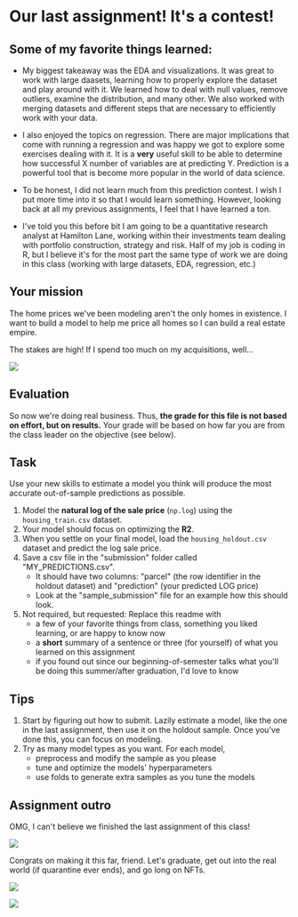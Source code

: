# Our last assignment! It's a contest!

## Some of my favorite things learned:
- My biggest takeaway was the EDA and visualizations. It was great to work with large daasets, learning how to properly explore the dataset and play around with it. We learned how to deal with null values, remove outliers, examine the distribution, and many other. We also worked with merging datasets and different steps that are necessary to efficiently work with your data.

- I also enjoyed the topics on regression. There are major implications that come with running a regression and was happy we got to explore some exercises dealing with it. It is a **very** useful skill to be able to determine how successful X number of variables are at predicting Y. Prediction is a powerful tool that is become more popular in the world of data science. 

- To be honest, I did not learn much from this prediction contest. I wish I put more time into it so that I would learn something. However, looking back at all my previous assignments, I feel that I have learned a ton. 

- I've told you this before bit I am going to be a quantitative research analyst at Hamilton Lane, working within their investments team dealing with portfolio construction, strategy and risk. Half of my job is coding in R, but I believe it's for the most part the same type of work we are doing in this class (working with large datasets, EDA, regression, etc.)




## Your mission

The home prices we've been modeling aren't the only homes in existence. I want to build a model to help me price all homes so I can build a real estate empire. 

The stakes are high! If I spend too much on my acquisitions, well...

![](http://www.shutupandtakemymoney.com/wp-content/uploads/2020/04/im-never-going-to-financially-recover-from-this-joe-exotic-tiger-king-meme.jpg)

## Evaluation

So now we're doing real business. Thus, **the grade for this file is not based on effort, but on results.** Your grade will be based on how far you are from the class leader on the objective (see below). 

## Task

Use your new skills to estimate a model you think will produce the most accurate out-of-sample predictions as possible.
1. Model the **natural log of the sale price** (`np.log`) using the `housing_train.csv` dataset.
1. Your model should focus on optimizing the **R2**.
1. When you settle on your final model, load the `housing_holdout.csv` dataset and predict the log sale price. 
1. Save a csv file in the "submission" folder called "MY_PREDICTIONS.csv".
    - It should have two columns: "parcel" (the row identifier in the holdout dataset) and "prediction" (your predicted LOG price)
	- Look at the "sample_submission" file for an example how this should look. 
1. Not required, but requested: Replace this readme with 
    - a few of your favorite things from class, something you liked learning, or are happy to know now
    - a **short** summary of a sentence or three (for yourself) of what you learned on this assignment
    - if you found out since our beginning-of-semester talks what you'll be doing this summer/after graduation, I'd love to know

## Tips

1. Start by figuring out how to submit. Lazily estimate a model, like the one in the last assignment, then use it on the holdout sample. Once you've done this, you can focus on modeling. 
1. Try as many model types as you want. For each model,
    - preprocess and modify the sample as you please 
    - tune and optimize the models' hyperparameters
    - use folds to generate extra samples as you tune the models

## Assignment outro

OMG, I can't believe we finished the last assignment of this class!

![](https://media.giphy.com/media/iHyVaHfEYXZos8qPX2/giphy.gif)

Congrats on making it this far, friend. Let's graduate, get out into the real world (if quarantine ever ends), and go long on NFTs. 

![](https://media.giphy.com/media/zstmxMkwo3vn3GuTFj/source.gif)

![](https://media.giphy.com/media/oBQZIgNobc7ewVWvCd/source.gif)
